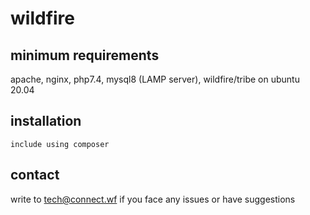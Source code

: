 # wildfire

## minimum requirements
apache, nginx, php7.4, mysql8 (LAMP server), wildfire/tribe on ubuntu 20.04

## installation
```
include using composer
```

## contact
write to tech@connect.wf if you face any issues or have suggestions 